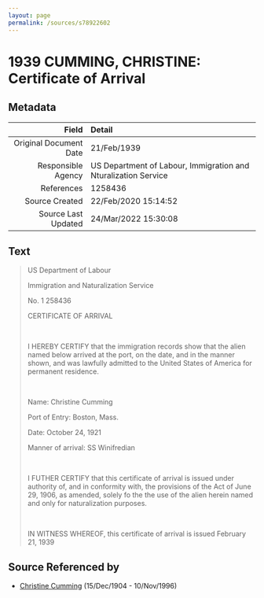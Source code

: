 ```yaml
---
layout: page
permalink: /sources/s78922602
---
```


# 1939 CUMMING, CHRISTINE: Certificate of Arrival

## Metadata
Field | Detail
---:|:---
Original Document Date | 21/Feb/1939
Responsible Agency | US Department of Labour, Immigration and Nturalization Service
References | 1258436
Source Created | 22/Feb/2020 15:14:52
Source Last Updated | 24/Mar/2022 15:30:08

## Text

> US Department of Labour
>
> Immigration and Naturalization Service
>
> No. 1 258436
>
> CERTIFICATE OF ARRIVAL
>
> <br/>
>
> I HEREBY CERTIFY that the immigration records show that the alien named below arrived at the port, on the date, and in the manner shown, and was lawfully admitted to the United States of America for permanent residence.
>
> <br/>
>
> Name: Christine Cumming
>
> Port of Entry: Boston, Mass.
>
> Date: October 24, 1921
>
> Manner of arrival: SS Winifredian 
>
> <br/>
>
> I FUTHER CERTIFY that this certificate of arrival is issued under authority of, and in conformity with, the provisions of the Act of June 29, 1906, as amended, solely fo the the use of the alien herein named and only for naturalization purposes.
>
> <br/>
>
> IN WITNESS WHEREOF, this certificate of arrival is issued February 21, 1939
>

## Source Referenced by

* [Christine Cumming](../people/@24328630@-christine-cumming-b1904-12-15-d1996-11-10.md) (15/Dec/1904 - 10/Nov/1996)
